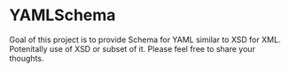 YAMLSchema
==========

Goal of this project is to provide Schema for YAML similar to XSD for XML. Potenitally use of XSD or subset of it.
Please feel free to share your thoughts.
